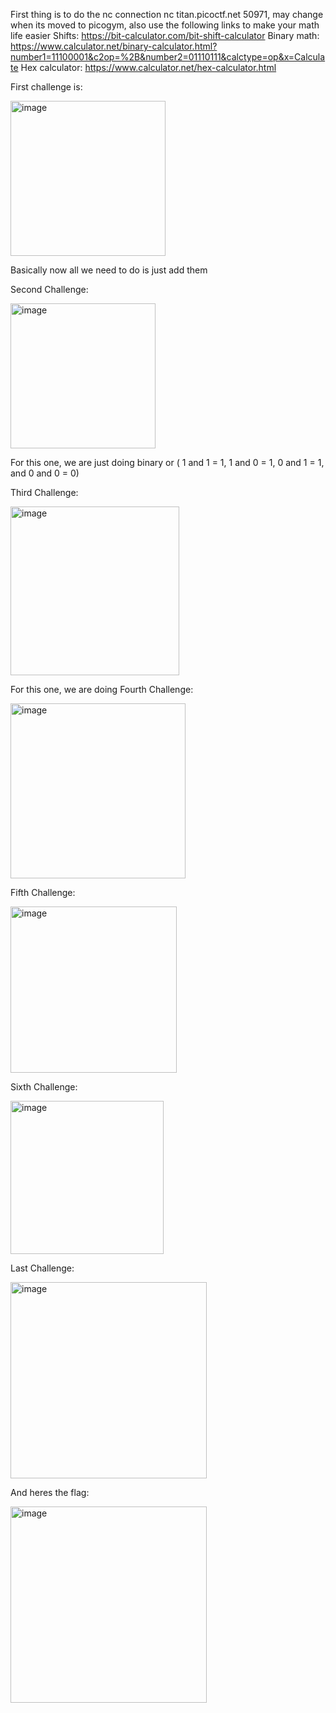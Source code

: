 First thing is to do the nc connection nc titan.picoctf.net 50971, may change when its moved to picogym, also use the following links to make your math life easier
Shifts: https://bit-calculator.com/bit-shift-calculator
Binary math: https://www.calculator.net/binary-calculator.html?number1=11100001&c2op=%2B&number2=01110111&calctype=op&x=Calculate
Hex calculator: https://www.calculator.net/hex-calculator.html

First challenge is:

<img width="248" alt="image" src="https://github.com/CountDraculaDaughter/projects/assets/155210038/ff88f68a-299f-44d1-b65e-1188443626fd">

Basically now all we need to do is just add them

Second Challenge:

<img width="232" alt="image" src="https://github.com/CountDraculaDaughter/projects/assets/155210038/dea6be1b-6bc1-411d-afa1-f737cf786bfd">

For this one, we are just doing binary or ( 1 and 1 = 1, 1 and 0 = 1, 0 and 1 = 1, and 0 and 0 = 0)

Third Challenge:

<img width="270" alt="image" src="https://github.com/CountDraculaDaughter/projects/assets/155210038/691ebe5d-cfb5-4159-bfe6-d5468faec2f5">

For this one, we are doing 
Fourth Challenge:

<img width="280" alt="image" src="https://github.com/CountDraculaDaughter/projects/assets/155210038/33a57409-a26a-4678-af1a-d38359fc0d79">

Fifth Challenge:

<img width="266" alt="image" src="https://github.com/CountDraculaDaughter/projects/assets/155210038/bbb20192-bebd-4302-9d66-a367d8d3ec67">


Sixth Challenge:

<img width="245" alt="image" src="https://github.com/CountDraculaDaughter/projects/assets/155210038/ff9f13f3-c2d1-4d89-bf07-445d5fa58587">

Last Challenge:

<img width="314" alt="image" src="https://github.com/CountDraculaDaughter/projects/assets/155210038/73085007-16bb-4784-84d1-c0081e39e836">

And heres the flag:

<img width="314" alt="image" src="https://github.com/CountDraculaDaughter/projects/assets/155210038/5bc75942-de3f-490f-8827-aa38715eb8b4">
